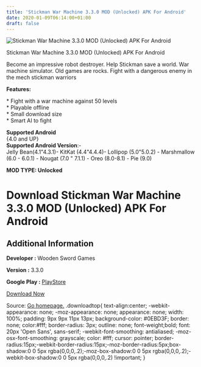 ```yaml
---
title: 'Stickman War Machine 3.3.0 MOD (Unlocked) APK For Android'
date: 2020-01-09T06:14:00+01:00
draft: false
---
```


![Stickman War Machine 3.3.0 MOD (Unlocked) APK For Android](https://i1.wp.com/apkhome.net/wp-content/uploads/2020/01/Stickman-War-Machine-3.3.0-MOD-Unlocked.png "Stickman War Machine 3.3.0 MOD (Unlocked) APK For Android")

  

Stickman War Machine 3.3.0 MOD (Unlocked) APK For Android

Become an impressive robot destroyer. Help Stickman save a world. War machine simulator. Old games are rocks. Fight with a dangerous enemy in the mech stickman warriors

**Features:**

\* Fight with a war machine against 50 levels  
\* Playable offline  
\* Small download size  
\* Smart AI to fight

**Supported Android**  
{4.0 and UP}  
**Supported Android Version**:-  
Jelly Bean(4.1"4.3.1)- KitKat (4.4"4.4.4)- Lollipop (5.0"5.0.2) - Marshmallow (6.0 - 6.0.1) - Nougat (7.0 " 7.1.1) - Oreo (8.0-8.1) - Pie (9.0)

**MOD TYPE: Unlocked**

Download Stickman War Machine 3.3.0 MOD (Unlocked) APK For Android
==================================================================

Additional Information
----------------------

**Developer :** Wooden Sword Games

**Version :** 3.3.0

**Google Play :** [PlayStore](https://play.google.com/store/apps/details?id=com.woodensword.stickmanwar)

  

[Download Now](https://store4app.co/post/stickman-war-machine-3-3-0-mod-unlocked-apk-for-android_1578474525)

  
Source: [Go homepage.](https://store4app.co/post/stickman-war-machine-3-3-0-mod-unlocked-apk-for-android_1578474525) .downloadtop{ text-align:center; -webkit-appearance: none; -moz-appearance: none; appearance: none; width: 100%; padding: 9px 9px 11px 13px; background-color: #0EBD3F; border: none; color:#fff; border-radius: 3px; outline: none; font-weight;bold; font: 20px 'Open Sans', sans-serif; -webkit-font-smoothing: antialiased; -moz-osx-font-smoothing: grayscale; color: #fff; cursor: pointer; border-radius:15px;-webkit-border-radius:15px;-moz-border-radius:5px;box-shadow:0 0 5px rgba(0,0,0,.2);-moz-box-shadow:0 0 5px rgba(0,0,0,.2);-webkit-box-shadow:0 0 5px rgba(0,0,0,.2) !important; }